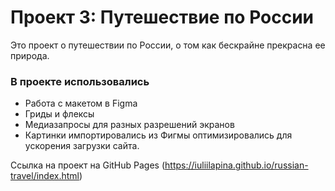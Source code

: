 # Проект 3: Путешествие по России

Это проект о путешествии по России, о том как бескрайне прекрасна ее природа.

### В проекте использовались 
* Работа с макетом в Figma 
* Гриды и флексы
* Медиазапросы для разных разрешений экранов
* Картинки импортировались из Фигмы оптимизировались для ускорения загрузки сайта.

Ссылка на проект на GitHub Pages (https://iuliilapina.github.io/russian-travel/index.html)
